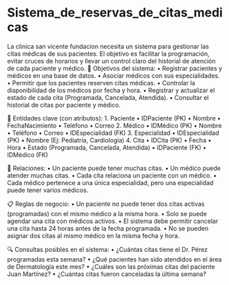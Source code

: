 # Sistema_de_reservas_de_citas_medicas
La clinica san vicente fundacion necesita un sistema para gestionar las citas médicas de sus pacientes. El objetivo es facilitar la programación, evitar cruces de horarios y llevar un control claro del historial de atención de cada paciente y médico.
🎯 Objetivos del sistema:
	•	Registrar pacientes y médicos en una base de datos.
	•	Asociar médicos con sus especialidades.
	•	Permitir que los pacientes reserven citas médicas.
	•	Controlar la disponibilidad de los médicos por fecha y hora.
	•	Registrar y actualizar el estado de cada cita (Programada, Cancelada, Atendida).
	•	Consultar el historial de citas por paciente y médico.

🧱 Entidades clave (con atributos):
	1.	Paciente
	•	IDPaciente (PK)
	•	Nombre
	•	FechaNacimiento
	•	Teléfono
	•	Correo
	2.	Médico
	•	IDMédico (PK)
	•	Nombre
	•	Teléfono
	•	Correo
	•	IDEspecialidad (FK)
	3.	Especialidad
	•	IDEspecialidad (PK)
	•	Nombre (Ej: Pediatría, Cardiología)
	4.	Cita
	•	IDCita (PK)
	•	Fecha
	•	Hora
	•	Estado (Programada, Cancelada, Atendida)
	•	IDPaciente (FK)
	•	IDMédico (FK)

🔄 Relaciones:
	•	Un paciente puede tener muchas citas.
	•	Un médico puede atender muchas citas.
	•	Cada cita relaciona un paciente con un médico.
	•	Cada médico pertenece a una única especialidad, pero una especialidad puede tener varios médicos.

📋 Reglas de negocio:
	•	Un paciente no puede tener dos citas activas (programadas) con el mismo médico a la misma hora.
	•	Solo se puede agendar una cita con médicos activos.
	•	El sistema debe permitir cancelar una cita hasta 24 horas antes de la fecha programada.
	•	No se pueden asignar dos citas al mismo médico en la misma fecha y hora.

🔍 Consultas posibles en el sistema:
	•	¿Cuántas citas tiene el Dr. Pérez programadas esta semana?
	•	¿Qué pacientes han sido atendidos en el área de Dermatología este mes?
	•	¿Cuáles son las próximas citas del paciente Juan Martínez?
	•	¿Cuántas citas fueron canceladas la última semana?
